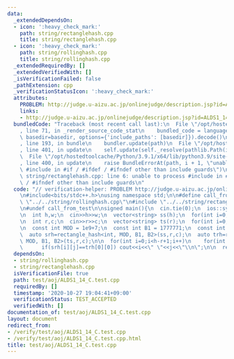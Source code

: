 ```yaml
---
data:
  _extendedDependsOn:
  - icon: ':heavy_check_mark:'
    path: string/rectanglehash.cpp
    title: string/rectanglehash.cpp
  - icon: ':heavy_check_mark:'
    path: string/rollinghash.cpp
    title: string/rollinghash.cpp
  _extendedRequiredBy: []
  _extendedVerifiedWith: []
  _isVerificationFailed: false
  _pathExtension: cpp
  _verificationStatusIcon: ':heavy_check_mark:'
  attributes:
    PROBLEM: http://judge.u-aizu.ac.jp/onlinejudge/description.jsp?id=ALDS1_14_C
    links:
    - http://judge.u-aizu.ac.jp/onlinejudge/description.jsp?id=ALDS1_14_C
  bundledCode: "Traceback (most recent call last):\n  File \"/opt/hostedtoolcache/Python/3.9.1/x64/lib/python3.9/site-packages/onlinejudge_verify/documentation/build.py\"\
    , line 71, in _render_source_code_stat\n    bundled_code = language.bundle(stat.path,\
    \ basedir=basedir, options={'include_paths': [basedir]}).decode()\n  File \"/opt/hostedtoolcache/Python/3.9.1/x64/lib/python3.9/site-packages/onlinejudge_verify/languages/cplusplus.py\"\
    , line 193, in bundle\n    bundler.update(path)\n  File \"/opt/hostedtoolcache/Python/3.9.1/x64/lib/python3.9/site-packages/onlinejudge_verify/languages/cplusplus_bundle.py\"\
    , line 401, in update\n    self.update(self._resolve(pathlib.Path(included), included_from=path))\n\
    \  File \"/opt/hostedtoolcache/Python/3.9.1/x64/lib/python3.9/site-packages/onlinejudge_verify/languages/cplusplus_bundle.py\"\
    , line 400, in update\n    raise BundleErrorAt(path, i + 1, \"unable to process\
    \ #include in #if / #ifdef / #ifndef other than include guards\")\nonlinejudge_verify.languages.cplusplus_bundle.BundleErrorAt:\
    \ string/rectanglehash.cpp: line 6: unable to process #include in #if / #ifdef\
    \ / #ifndef other than include guards\n"
  code: "// verification-helper: PROBLEM http://judge.u-aizu.ac.jp/onlinejudge/description.jsp?id=ALDS1_14_C\n\
    \n#include<bits/stdc++.h>\nusing namespace std;\n\n#define call_from_test\n#include\
    \ \"../../string/rollinghash.cpp\"\n#include \"../../string/rectanglehash.cpp\"\
    \n#undef call_from_test\n\nsigned main(){\n  cin.tie(0);\n  ios::sync_with_stdio(0);\n\
    \n  int h,w;\n  cin>>h>>w;\n  vector<string> ss(h);\n  for(int i=0;i<h;i++) cin>>ss[i];\n\
    \n  int r,c;\n  cin>>r>>c;\n  vector<string> ts(r);\n  for(int i=0;i<r;i++) cin>>ts[i];\n\
    \n  const int MOD = 1e9+7;\n  const int B1 = 1777771;\n  const int B2 = 1e8+7;\n\
    \  auto srh=rectangle_hash<int, MOD, B1, B2>(ss,r,c);\n  auto trh=rectangle_hash<int,\
    \ MOD, B1, B2>(ts,r,c);\n\n  for(int i=0;i<h-r+1;i++)\n    for(int j=0;j<w-c+1;j++)\n\
    \      if(srh[i][j]==trh[0][0]) cout<<i<<\" \"<<j<<\"\\n\";\n\n  return 0;\n}\n"
  dependsOn:
  - string/rollinghash.cpp
  - string/rectanglehash.cpp
  isVerificationFile: true
  path: test/aoj/ALDS1_14_C.test.cpp
  requiredBy: []
  timestamp: '2020-10-27 19:04:41+09:00'
  verificationStatus: TEST_ACCEPTED
  verifiedWith: []
documentation_of: test/aoj/ALDS1_14_C.test.cpp
layout: document
redirect_from:
- /verify/test/aoj/ALDS1_14_C.test.cpp
- /verify/test/aoj/ALDS1_14_C.test.cpp.html
title: test/aoj/ALDS1_14_C.test.cpp
---
```

